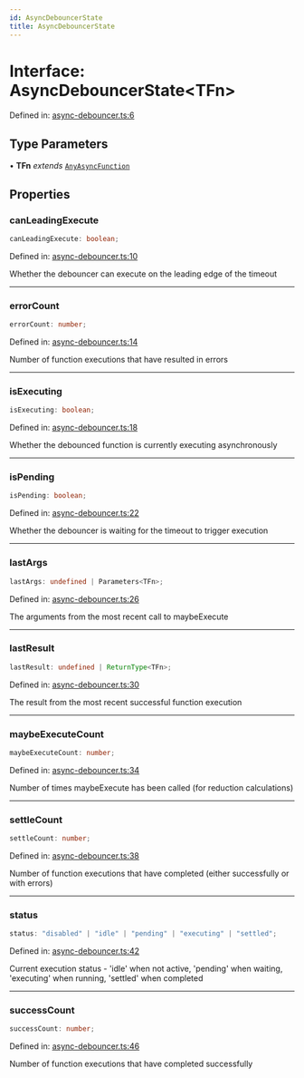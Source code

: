 ```yaml
---
id: AsyncDebouncerState
title: AsyncDebouncerState
---
```


<!-- DO NOT EDIT: this page is autogenerated from the type comments -->

# Interface: AsyncDebouncerState\<TFn\>

Defined in: [async-debouncer.ts:6](https://github.com/TanStack/pacer/blob/main/packages/pacer/src/async-debouncer.ts#L6)

## Type Parameters

• **TFn** *extends* [`AnyAsyncFunction`](../../type-aliases/anyasyncfunction.md)

## Properties

### canLeadingExecute

```ts
canLeadingExecute: boolean;
```

Defined in: [async-debouncer.ts:10](https://github.com/TanStack/pacer/blob/main/packages/pacer/src/async-debouncer.ts#L10)

Whether the debouncer can execute on the leading edge of the timeout

***

### errorCount

```ts
errorCount: number;
```

Defined in: [async-debouncer.ts:14](https://github.com/TanStack/pacer/blob/main/packages/pacer/src/async-debouncer.ts#L14)

Number of function executions that have resulted in errors

***

### isExecuting

```ts
isExecuting: boolean;
```

Defined in: [async-debouncer.ts:18](https://github.com/TanStack/pacer/blob/main/packages/pacer/src/async-debouncer.ts#L18)

Whether the debounced function is currently executing asynchronously

***

### isPending

```ts
isPending: boolean;
```

Defined in: [async-debouncer.ts:22](https://github.com/TanStack/pacer/blob/main/packages/pacer/src/async-debouncer.ts#L22)

Whether the debouncer is waiting for the timeout to trigger execution

***

### lastArgs

```ts
lastArgs: undefined | Parameters<TFn>;
```

Defined in: [async-debouncer.ts:26](https://github.com/TanStack/pacer/blob/main/packages/pacer/src/async-debouncer.ts#L26)

The arguments from the most recent call to maybeExecute

***

### lastResult

```ts
lastResult: undefined | ReturnType<TFn>;
```

Defined in: [async-debouncer.ts:30](https://github.com/TanStack/pacer/blob/main/packages/pacer/src/async-debouncer.ts#L30)

The result from the most recent successful function execution

***

### maybeExecuteCount

```ts
maybeExecuteCount: number;
```

Defined in: [async-debouncer.ts:34](https://github.com/TanStack/pacer/blob/main/packages/pacer/src/async-debouncer.ts#L34)

Number of times maybeExecute has been called (for reduction calculations)

***

### settleCount

```ts
settleCount: number;
```

Defined in: [async-debouncer.ts:38](https://github.com/TanStack/pacer/blob/main/packages/pacer/src/async-debouncer.ts#L38)

Number of function executions that have completed (either successfully or with errors)

***

### status

```ts
status: "disabled" | "idle" | "pending" | "executing" | "settled";
```

Defined in: [async-debouncer.ts:42](https://github.com/TanStack/pacer/blob/main/packages/pacer/src/async-debouncer.ts#L42)

Current execution status - 'idle' when not active, 'pending' when waiting, 'executing' when running, 'settled' when completed

***

### successCount

```ts
successCount: number;
```

Defined in: [async-debouncer.ts:46](https://github.com/TanStack/pacer/blob/main/packages/pacer/src/async-debouncer.ts#L46)

Number of function executions that have completed successfully

